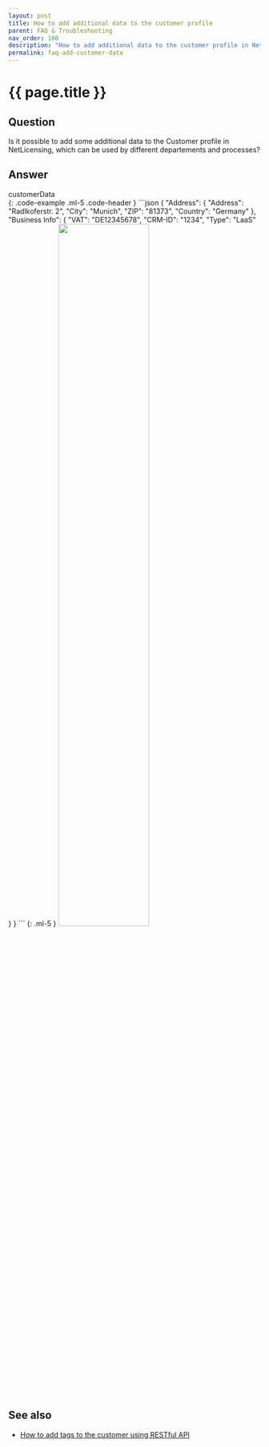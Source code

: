 ```yaml
---
layout: post
title: How to add additional data to the customer profile
parent: FAQ & Troubleshooting
nav_order: 100
description: "How to add additional data to the customer profile in NetLicensing UI."
permalink: faq-add-customer-data
---
```


{{ page.title }}
=============

## Question

Is it possible to add some additional data to the Customer profile in NetLicensing, which can be used by different departements and processes?

## Answer


<div>customerData</div>
{: .code-example .ml-5 .code-header }
```json
{
    "Address": {
        "Address": "Radlkoferstr. 2",
        "City": "Munich",
        "ZIP": "81373",
        "Country": "Germany"
    },
    "Business Info": {
        "VAT": "DE12345678",
        "CRM-ID": "1234",
        "Type": "LaaS"
    }
}
```
{: .ml-5 }

<a href="assets/images/faq-add-customer-data.png" class="imagelink" data-lightbox="customerData" data-title="customerData" data-alt="customerData">
  <img src="assets/images/faq-add-customer-data.png" width="60%" />
</a>

## See also
- [How to add tags to the customer using RESTful API](faq-add-licensee-customproperty)

